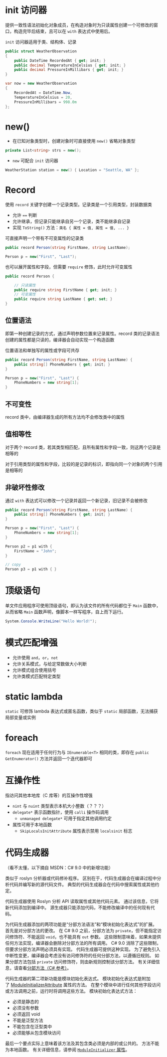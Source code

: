 # init 访问器

提供一致性语法初始化对象成员，在构造对象时为只读属性创建一个可修改的窗口，构造完毕后结束，且可以在 `with` 表达式中使用后。

`init` 访问器适用于类、结构体、记录

```csharp
public struct WeatherObservation
{
    public DateTime RecordedAt { get; init; }
    public decimal TemperatureInCelsius { get; init; }
    public decimal PressureInMillibars { get; init; }
}

var now = new WeatherObservation 
{ 
    RecordedAt = DateTime.Now, 
    TemperatureInCelsius = 20, 
    PressureInMillibars = 998.0m 
};
```
# new()

- 在已知对象类型时，创建对象时可直接使用 `new()` 省略对象类型

```csharp
private List<string> strs = new();
```

- `new` 可配合 `init` 访问器

```csharp
WeatherStation station = new() { Location = "Seattle, WA" };
```
# Record

使用 `record` 关键字创建一个记录类型。记录类是一个引用类型，封装数据类
- 允许 `==` 判断
- 允许继承，但记录只能继承自另一个记录，类不能继承自记录
- 实现 `ToString()` 方法：`类名 { 属性 = 值, 属性 = 值, ... }`

可直接声明一个带有不可变属性的记录类

```csharp
public record Person(string FirstName, string LastName);

Person p = new("First", "Last");
```

也可以展开属性和字段，但需要 `require` 修饰，此时允许可变属性

```csharp
public record Person {

    // 只读属性
    public require string FirstName { get; init; }
    // 可变属性
    public require string LastName { get; set; }
}
```
## 位置语法

即第一种创建记录的方式，通过声明参数位置来记录属性。record 类的记录语法创建的属性都是只读的，编译器会自动实现一个构造函数

位置语法和单独写的属性或字段可共存

```csharp
public record Person(string FirstName, string LastName) {
    public string[] PhoneNumbers { get; init; }
}

Person p = new("First", "Last") {
    PhoneNumbers = new string[1];
}
```
## 不可变性

record 类中，由编译器生成的所有方法均不会修改类中的属性
## 值相等性

对于两个 record 类，若其类型相匹配，且所有属性和字段一致，则这两个记录是相等的

对于引用类型的属性和字段，比较的是记录的标识，即指向同一个对象的两个引用是相等的
## 非破坏性修改

通过 `with` 表达式可以修改一个记录并返回一个新记录，旧记录不会被修改

```csharp
public record Person(string FirstName, string LastName) {
    public string[] PhoneNumbers { get; init; }
}

Person p = new("First", "Last") {
    PhoneNumbers = new string[1];
}

Person p2 = p1 with {
    FirstName = "John";
}

// copy
Person p3 = p1 with { }
```
# 顶级语句

单文件应用程序可使用顶级语句，即认为该文件的所有代码都位于 `Main` 函数中，从而省略 `Main` 函数声明，像脚本一样写程序，自上而下运行。

```csharp
System.Console.WriteLine("Hello World!");
```
# 模式匹配增强

- 允许使用 `and`，`or`，`not`
- 允许关系模式，与给定常数做大小判断
- 允许模式组合使用括号
- 允许类模式匹配特定类型
# static lambda

`static` 可修饰 lambda 表达式或匿名函数，类似于 `static` 局部函数，无法捕获局部变量或实例
# foreach

`foreach` 现在适用于任何行为与 `IEnumerable<T>` 相同的类，即存在 `public GetEnumerator()` 方法并返回一个迭代器即可
# 互操作性

指访问其他本地库（C 库等）的互操作性增强
- `nint` 与 `nuint` 类型表示本机大小整数（？？？）
- `delegate*` 表示函数指针，使用 `calli` 操作码调用
	- `unmanaged delegate*` 可用于指定其他调用约定
- 属性可用于本地函数
	- `SkipLocalsInitAttribute` 属性表示禁用 `localsinit` 标志
# 代码生成器

（看不太懂，以下摘自 MSDN：C# 9.0 中的新增功能）

类似于 roslyn 分析器或代码修补程序。 区别在于，代码生成器会在编译过程中分析代码并编写新的源代码文件。 典型的代码生成器会在代码中搜索属性或其他约定。

代码生成器使用 Roslyn 分析 API 读取属性或其他代码元素。 通过该信息，它将新代码添加到编译中。 源生成器只能添加代码，不能修改编译中的任何现有代码。

为代码生成器添加的两项功能是“分部方法语法”和“模块初始化表达式”的扩展。 首先是对分部方法的更改。 在 C# 9.0 之前，分部方法为 `private`，但不能指定访问修饰符、不能返回 `void`，也不能具有 `out` 参数。 这些限制意味着，如果未提供任何方法实现，编译器会删除对分部方法的所有调用。 C# 9.0 消除了这些限制，但要求分部方法声明必须具有实现。 代码生成器可提供这种实现。 为了避免引入中断性变更，编译器会考虑没有访问修饰符的任何分部方法，以遵循旧规则。 如果分部方法包括 `private` 访问修饰符，则由新规则控制该分部方法。 有关详细信息，请查看[分部方法（C# 参考）](https://learn.microsoft.com/zh-cn/dotnet/csharp/language-reference/keywords/partial-method)。

代码生成器的第二项新功能是模块初始化表达式。 模块初始化表达式是附加了 [ModuleInitializerAttribute](https://learn.microsoft.com/zh-cn/dotnet/api/system.runtime.compilerservices.moduleinitializerattribute) 属性的方法。 在整个模块中进行任何其他字段访问或方法调用之前，运行时将调用这些方法。 模块初始化表达式方法：

- 必须是静态的
- 必须没有参数
- 必须返回 void
- 不能是泛型方法
- 不能包含在泛型类中
- 必须能够从包含模块访问

最后一个要点实际上意味着该方法及其包含类必须是内部的或公共的。 方法不能为本地函数。 有关详细信息，请参阅 [`ModuleInitializer` 属性](https://learn.microsoft.com/zh-cn/dotnet/csharp/language-reference/attributes/general#moduleinitializer-attribute)。
